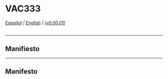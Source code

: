 # VAC333

###### [Español](#manifiesto) | [English](#manifesto) | [(v0.00.01)](https://github.com/vac333/vac333.github.io/commits/main/README.md)


---- ----

## Manifiesto



---- ----

## Manifesto

